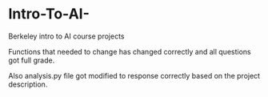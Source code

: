 # Intro-To-AI-
Berkeley intro to AI course projects


Functions that needed to change has changed correctly and all questions got full grade.

Also analysis.py file got modified to response correctly based on the project description.
